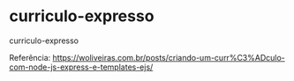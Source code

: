 # curriculo-expresso
 curriculo-expresso

Referência: https://woliveiras.com.br/posts/criando-um-curr%C3%ADculo-com-node-js-express-e-templates-ejs/